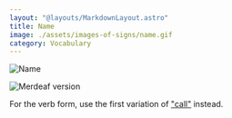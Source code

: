 ```yaml
---
layout: "@layouts/MarkdownLayout.astro"
title: Name
image: ./assets/images-of-signs/name.gif
category: Vocabulary
---
```


![Name](@signs/name.gif)

![Merdeaf version](@signs/merdeaf-name.png)

For the verb form,
use the first variation of ["call"](./call#variation-1) instead.
